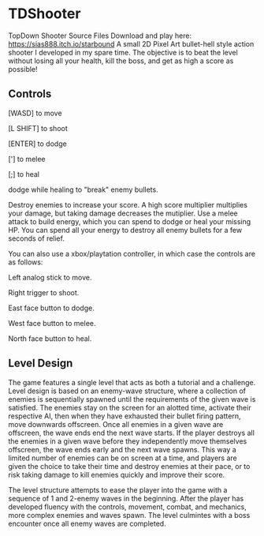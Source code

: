 # TDShooter
TopDown Shooter Source Files
Download and play here: https://sias888.itch.io/starbound
A small 2D Pixel Art bullet-hell style action shooter I developed in my spare time. The objective is to beat the level without losing all your health, kill the boss, and get as high a score as possible!

## Controls

[WASD] to move

[L SHIFT] to shoot

[ENTER] to dodge

['] to melee

[;] to heal

dodge while healing to "break" enemy bullets.

Destroy enemies to increase your score. A high score multiplier multiplies your damage, but taking damage decreases the mutiplier. Use a melee attack to build energy, which you can spend to dodge or heal your missing HP. You can spend all your energy to destroy all enemy bullets for a few seconds of relief.


You can also use a xbox/playtation controller, in which case the controls are as follows:

Left analog stick to move.

Right trigger to shoot.

East face button to dodge.

West face button to melee.

North face button to heal.

## Level Design

The game features a single level that acts as both a tutorial and a challenge. Level design is based on an enemy-wave structure, where a collection of enemies is sequentially spawned until the requirements of the given wave is satisfied. The enemies stay on the screen for an alotted time, activate their respective AI, then when they have exhausted their bullet firing pattern, move downwards offscreen. Once all enemies in a given wave are offscreen, the wave ends end the next wave starts. If the player destroys all the enemies in a given wave before they independently move themselves offscreen, the wave ends early and the next wave spawns. This way a limited number of enemies can be on screen at a time, and players are given the choice to take their time and destroy enemies at their pace, or to risk taking damage to kill enemies quickly and improve their score.

The level structure attempts to ease the player into the game with a sequence of 1 and 2-enemy waves in the beginning. After the player has developed fluency with the controls, movement, combat, and mechanics, more complex enemies and waves spawn. The level culmintes with a boss encounter once all enemy waves are completed.
